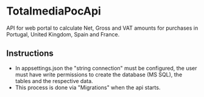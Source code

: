 # TotalmediaPocApi
API for web portal to calculate Net, Gross and VAT amounts for purchases in Portugal, United Kingdom, Spain and France.

## Instructions
- In appsettings.json the "string connection" must be configured, the user must have write permissions to create the database (MS SQL), the tables and the respective data.
- This process is done via "Migrations" when the api starts.
